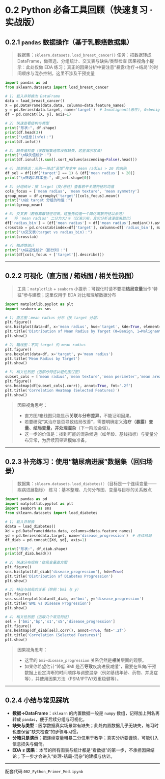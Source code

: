 # 0.2 Python 必备工具回顾（快速复习 · 实战版）

## 0.2.1 `pandas` 数据操作（基于乳腺癌数据集）

> 数据集：`sklearn.datasets.load_breast_cancer()`
> 任务：把数据转成 DataFrame，做筛选、分组统计、交叉表与缺失/类型检查
> 因果视角小提示：此处仅做 EDA 练习；真正的因果分析中要注意“暴露/治疗→结局”的时间顺序与混杂控制，这里不涉及干预变量

```python
import pandas as pd
from sklearn.datasets import load_breast_cancer

# 1) 载入并转换为 DataFrame
data = load_breast_cancer()
X = pd.DataFrame(data.data, columns=data.feature_names)
y = pd.Series(data.target, name='target')  # 1=malignant(恶性), 0=benign(良性)
df = pd.concat([X, y], axis=1)

# 2) 快速查看结构与类型
print("形状:", df.shape)
print(df.head(3))
print("\n信息(info)：")
print(df.info())

# 3) 缺失值检查（该数据集通常没有缺失，这里演示写法）
print("\n缺失值统计：")
print(df.isnull().sum().sort_values(ascending=False).head())

# 4) 简单筛选：示例——筛选“恶性”样本中 mean radius > 20 的病例
df_sel = df[(df['target'] == 1) & (df['mean radius'] > 20)]
print("\n筛选后样本量:", df_sel.shape[0])

# 5) 分组统计：按 target（良/恶性）查看若干关键特征的均值
cols_focus = ['mean radius', 'mean texture', 'mean symmetry']
group_mean = df.groupby('target')[cols_focus].mean()
print("\n按 target 分组的均值：")
print(group_mean)

# 6) 交叉表（若有离散特征可做，这里先构造一个简化离散特征以示范）
#   将 'mean radius' 二分为大/小（仅演示用，真实分析请谨慎离散化）
df['radius_bin'] = (df['mean radius'] > df['mean radius'].median()).astype(int)
crosstab = pd.crosstab(index=df['target'], columns=df['radius_bin'], margins=True)
print("\n交叉表(target vs radius_bin)：")
print(crosstab)

# 7) 描述性统计
print("\n描述性统计（部分列）：")
print(df[cols_focus + ['target']].describe())
```

---

## 0.2.2 可视化（直方图 / 箱线图 / 相关性热图）

> 工具：`matplotlib` + `seaborn`
> 小提示：可视化时请不要把**结局变量**当作“特征”参与建模；这里仅用于 EDA 对比和理解数据分布

```python
import matplotlib.pyplot as plt
import seaborn as sns

# 1) 直方图：mean radius 分布（按 target 分层）
plt.figure()
sns.histplot(data=df, x='mean radius', hue='target', kde=True, element='step', stat='density')
plt.title('Distribution of Mean Radius by Target (0=Benign, 1=Malignant)')
plt.show()

# 2) 箱线图：不同 target 的 mean radius
plt.figure()
sns.boxplot(data=df, x='target', y='mean radius')
plt.title('Mean Radius by Target')
plt.show()

# 3) 相关性热图（选部分特征以避免图过密）
subset_cols = ['mean radius','mean texture','mean perimeter','mean area','mean smoothness']
plt.figure()
sns.heatmap(df[subset_cols].corr(), annot=True, fmt='.2f')
plt.title('Correlation Heatmap (Selected Features)')
plt.show()
```

> 因果视角思考：
>
> * 直方图/箱线图只能显示**关联**与**分布差异**，不能证明因果。
> * 若要研究“某治疗是否导致结局改善”，需要明确定义**治疗（暴露）**变量、**结局**变量，并处理**混杂**（下一阶段会做）。
> * 这一步的价值是：找到可能的混杂候选（如年龄、基线指标）与变量分布异常，为后续因果建模做准备。

---

## 0.2.3 补充练习：使用“糖尿病进展”数据集（回归场景）

> 数据集：`sklearn.datasets.load_diabetes()`（目标是一个连续变量——疾病进展指标）
> 练习：基本整理、几何分布图、变量与目标的关系散点

```python
import pandas as pd
import matplotlib.pyplot as plt
import seaborn as sns
from sklearn.datasets import load_diabetes

# 1) 载入并转换
ddata = load_diabetes()
Xd = pd.DataFrame(ddata.data, columns=ddata.feature_names)
yd = pd.Series(ddata.target, name='disease_progression')  # 连续结局
df_diab = pd.concat([Xd, yd], axis=1)

print("形状:", df_diab.shape)
print(df_diab.head())

# 2) 快速分布观察：结局变量直方图
plt.figure()
sns.histplot(df_diab['disease_progression'], kde=True)
plt.title('Distribution of Diabetes Progression')
plt.show()

# 3) 特征与结局的关系（举例：bmi 与 y）
plt.figure()
sns.scatterplot(data=df_diab, x='bmi', y='disease_progression')
plt.title('BMI vs Disease Progression')
plt.show()

# 4) 相关性热图（选取几个常见特征）
sel = ['bmi','bp','s1','s5','disease_progression']
plt.figure()
sns.heatmap(df_diab[sel].corr(), annot=True, fmt='.2f')
plt.title('Correlation (Selected Features)')
plt.show()
```

> 因果视角思考：
>
> * 这里的 `bmi→disease_progression` 关系仍然是**相关**层面的观察。
> * 如果你希望估计“降低 BMI 是否**导致**疾病进展减缓”，需要在纵向/干预数据上设定清晰的时间顺序与调整混杂（例如基线年龄、药物、并发症等），并使用因果方法（PSM/IPTW/双重稳健等）。

---

## 0.2.4 小结与常见踩坑

* **数据→DataFrame**：`sklearn` 的内置数据一般是 `numpy` 数组，记得加上列名再转成 `pandas`，便于后续分组与可视化。
* **缺失与类型**：医学数据真实场景常有缺失；此处内置数据几乎无缺失，练习时也要保留“缺失检查”的步骤与习惯。
* **分箱只是演示**：把连续变量粗暴二分仅用于教学；真实分析要谨慎，可能引入信息损失与偏倚。
* **EDA ≠ 因果**：本节的所有图表与统计都是“看数据”的第一步，不承担因果结论；下一步才会进入“处理-结局-混杂”的建模与估计。

---


配套代码:`002_Python_Primer_Med.ipynb`
